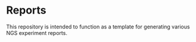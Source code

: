# Reports
This repository is intended to function as a template for generating various NGS experiment reports. 
